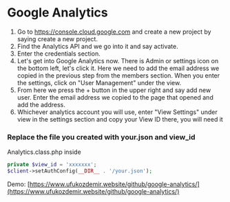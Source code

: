 # Google Analytics

1. Go to https://console.cloud.google.com and create a new project by saying create a new project.
2. Find the Analytics API and we go into it and say activate.
3. Enter the credentials section.
4. Let's get into Google Analytics now. There is Admin or settings icon on the bottom left, let's click it. Here we need to add the email address we copied in the previous step from the members section. When you enter the settings, click on "User Management" under the view.
5. From here we press the + button in the upper right and say add new user. Enter the email address we copied to the page that opened and add the address.
6. Whichever analytics account you will use, enter "View Settings" under view in the settings section and copy your View ID there, you will need it

### Replace the file you created with your.json and view_id
Analytics.class.php inside
```php
private $view_id = 'xxxxxxx';
$client->setAuthConfig(__DIR__ . '/your.json');
```

Demo: [https://www.ufukozdemir.website/github/google-analytics/](https://www.ufukozdemir.website/github/google-analytics/)
